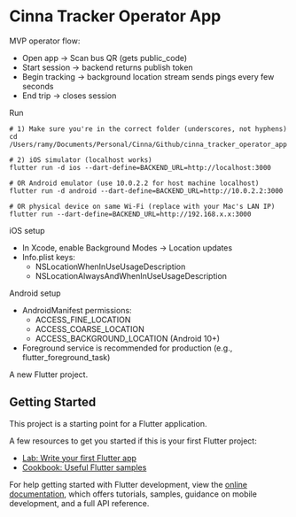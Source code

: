 # Cinna Tracker Operator App

MVP operator flow:
- Open app → Scan bus QR (gets public_code)
- Start session → backend returns publish token
- Begin tracking → background location stream sends pings every few seconds
- End trip → closes session

Run

```
# 1) Make sure you're in the correct folder (underscores, not hyphens)
cd /Users/ramy/Documents/Personal/Cinna/Github/cinna_tracker_operator_app

# 2) iOS simulator (localhost works)
flutter run -d ios --dart-define=BACKEND_URL=http://localhost:3000

# OR Android emulator (use 10.0.2.2 for host machine localhost)
flutter run -d android --dart-define=BACKEND_URL=http://10.0.2.2:3000

# OR physical device on same Wi‑Fi (replace with your Mac's LAN IP)
flutter run --dart-define=BACKEND_URL=http://192.168.x.x:3000
```

iOS setup
- In Xcode, enable Background Modes → Location updates
- Info.plist keys:
  - NSLocationWhenInUseUsageDescription
  - NSLocationAlwaysAndWhenInUseUsageDescription

Android setup
- AndroidManifest permissions:
  - ACCESS_FINE_LOCATION
  - ACCESS_COARSE_LOCATION
  - ACCESS_BACKGROUND_LOCATION (Android 10+)
- Foreground service is recommended for production (e.g., flutter_foreground_task)

A new Flutter project.

## Getting Started

This project is a starting point for a Flutter application.

A few resources to get you started if this is your first Flutter project:

- [Lab: Write your first Flutter app](https://docs.flutter.dev/get-started/codelab)
- [Cookbook: Useful Flutter samples](https://docs.flutter.dev/cookbook)

For help getting started with Flutter development, view the
[online documentation](https://docs.flutter.dev/), which offers tutorials,
samples, guidance on mobile development, and a full API reference.
